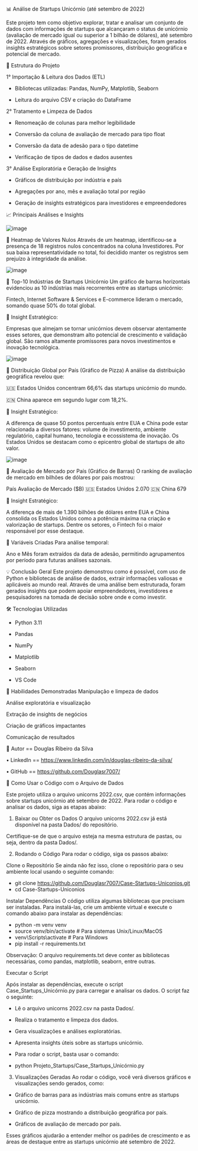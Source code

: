 📊 Análise de Startups Unicórnio (até setembro de 2022)

Este projeto tem como objetivo explorar, tratar e analisar um conjunto de dados com informações de startups que alcançaram o status de unicórnio (avaliação de mercado igual ou superior a 1 bilhão de dólares), até setembro de 2022. Através de gráficos, agregações e visualizações, foram gerados insights estratégicos sobre setores promissores, distribuição geográfica e potencial de mercado.

📁 Estrutura do Projeto

1° Importação & Leitura dos Dados (ETL)

- Bibliotecas utilizadas: Pandas, NumPy, Matplotlib, Seaborn

- Leitura do arquivo CSV e criação do DataFrame

2° Tratamento e Limpeza de Dados

- Renomeação de colunas para melhor legibilidade

- Conversão da coluna de avaliação de mercado para tipo float

- Conversão da data de adesão para o tipo datetime

- Verificação de tipos de dados e dados ausentes

3° Análise Exploratória e Geração de Insights

- Gráficos de distribuição por indústria e país

- Agregações por ano, mês e avaliação total por região

- Geração de insights estratégicos para investidores e empreendedores


📈 Principais Análises e Insights


![image](https://github.com/user-attachments/assets/8c8bc9bf-55c8-4d8e-85f6-588e57ef0860)

🔹 Heatmap de Valores Nulos
Através de um heatmap, identificou-se a presença de 18 registros nulos concentrados na coluna Investidores. Por sua baixa representatividade no total, foi decidido manter os registros sem prejuízo à integridade da análise.

![image](https://github.com/user-attachments/assets/66d9fc83-759c-4e9e-b970-aec123d71dbe)


🔹 Top-10 Indústrias de Startups Unicórnio
Um gráfico de barras horizontais evidenciou as 10 indústrias mais recorrentes entre as startups unicórnio:

Fintech, Internet Software & Services e E-commerce lideram o mercado, somando quase 50% do total global.

📌 Insight Estratégico:

Empresas que almejam se tornar unicórnios devem observar atentamente esses setores, que demonstram alto potencial de crescimento e validação global. São ramos altamente promissores para novos investimentos e inovação tecnológica.

![image](https://github.com/user-attachments/assets/b457c07a-a715-4c53-bc87-cf041fe26857)


🔹 Distribuição Global por País (Gráfico de Pizza)
A análise da distribuição geográfica revelou que:

🇺🇸 Estados Unidos concentram 66,6% das startups unicórnio do mundo.

🇨🇳 China aparece em segundo lugar com 18,2%.

📌 Insight Estratégico:

A diferença de quase 50 pontos percentuais entre EUA e China pode estar relacionada a diversos fatores: volume de investimento, ambiente regulatório, capital humano, tecnologia e ecossistema de inovação. Os Estados Unidos se destacam como o epicentro global de startups de alto valor.

![image](https://github.com/user-attachments/assets/cd0426b4-77b1-4e5c-ad3b-6706d305a4e8)


🔹 Avaliação de Mercado por País (Gráfico de Barras)
O ranking de avaliação de mercado em bilhões de dólares por país mostrou:

País	               Avaliação de Mercado ($B)
🇺🇸 Estados Unidos           	2.070
🇨🇳 China                     	 679

📌 Insight Estratégico:

A diferença de mais de 1.390 bilhões de dólares entre EUA e China consolida os Estados Unidos como a potência máxima na criação e valorização de startups. Dentre os setores, o Fintech foi o maior responsável por esse destaque.

📅 Variáveis Criadas
Para análise temporal:

Ano e Mês foram extraídos da data de adesão, permitindo agrupamentos por período para futuras análises sazonais.

💡 Conclusão Geral
Este projeto demonstrou como é possível, com uso de Python e bibliotecas de análise de dados, extrair informações valiosas e aplicáveis ao mundo real. Através de uma análise bem estruturada, foram gerados insights que podem apoiar empreendedores, investidores e pesquisadores na tomada de decisão sobre onde e como investir.

🛠️ Tecnologias Utilizadas
- Python 3.11

- Pandas

- NumPy

- Matplotlib

- Seaborn

- VS Code

🧠 Habilidades Demonstradas
Manipulação e limpeza de dados

Análise exploratória e visualização

Extração de insights de negócios

Criação de gráficos impactantes

Comunicação de resultados

📌 Autor == Douglas Ribeiro da Silva 

• LinkedIn == https://www.linkedin.com/in/douglas-ribeiro-da-silva/

• GitHub == https://github.com/Douglasr7007/


📝 Como Usar o Código com o Arquivo de Dados

Este projeto utiliza o arquivo unicorns 2022.csv, que contém informações sobre startups unicórnio até setembro de 2022. Para rodar o código e analisar os dados, siga as etapas abaixo:

1. Baixar ou Obter os Dados
O arquivo unicorns 2022.csv já está disponível na pasta Dados/ do repositório.

Certifique-se de que o arquivo esteja na mesma estrutura de pastas, ou seja, dentro da pasta Dados/.

2. Rodando o Código
Para rodar o código, siga os passos abaixo:

Clone o Repositório
Se ainda não fez isso, clone o repositório para o seu ambiente local usando o seguinte comando:

- git clone https://github.com/Douglasr7007/Case-Startups-Uniconios.git
- cd Case-Startups-Uniconios

Instalar Dependências
O código utiliza algumas bibliotecas que precisam ser instaladas. Para instalá-las, crie um ambiente virtual e execute o comando abaixo para instalar as dependências:

- python -m venv venv
- source venv/bin/activate  # Para sistemas Unix/Linux/MacOS
- venv\Scripts\activate     # Para Windows
- pip install -r requirements.txt

Observação: O arquivo requirements.txt deve conter as bibliotecas necessárias, como pandas, matplotlib, seaborn, entre outras.

Executar o Script

Após instalar as dependências, execute o script Case_Startups_Unicórnio.py para carregar e analisar os dados. O script faz o seguinte:

- Lê o arquivo unicorns 2022.csv na pasta Dados/.

- Realiza o tratamento e limpeza dos dados.

- Gera visualizações e análises exploratórias.

- Apresenta insights úteis sobre as startups unicórnio.

- Para rodar o script, basta usar o comando:

- python Projeto_Startups/Case_Startups_Unicórnio.py

3. Visualizações Geradas
Ao rodar o código, você verá diversos gráficos e visualizações sendo gerados, como:

- Gráfico de barras para as indústrias mais comuns entre as startups unicórnio.

- Gráfico de pizza mostrando a distribuição geográfica por país.

- Gráficos de avaliação de mercado por país.

Esses gráficos ajudarão a entender melhor os padrões de crescimento e as áreas de destaque entre as startups unicórnio até setembro de 2022.
